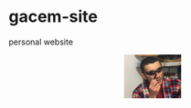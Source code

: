 # gacem-site
personal website

<p align="center">
<img src="https://raw.githubusercontent.com/Jervi-sir/gacem-site/main/1.png" width="100">
</p>
